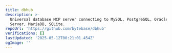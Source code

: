 ```yaml
---
title: dbhub
description: >-
  Universal database MCP server connecting to MySQL, PostgreSQL, Oracle, SQL
  Server, MariaDB, SQLite.
repoUrl: 'https://github.com/bytebase/dbhub'
verifications: []
lastUpdated: '2025-05-12T00:21:01.454Z'
ogImage: ''
---
```


